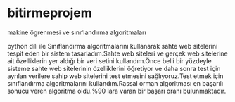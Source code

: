 # bitirmeprojem
makine ögrenmesi ve sınıflandırma algoritmaları

python dili ile Sınıflandırma algoritmalarını kullanarak sahte web sitelerini tespit eden bir sistem tasarladım.Sahte web siteleri ve gerçek web sitelerine ait özelliklerin yer aldığı bir veri setini kullandım.Önce belli bir yüzdeyle sisteme sahte web sitelerinin özelliklerini öğretiyor ve daha sonra test için ayrılan verilere sahip web sitelerini test etmesini sağlıyoruz.Test etmek için sınıflandırma algoritmalarını kullandım.Rassal orman algoritması en başarılı sonucu veren algoritma oldu.%90 lara varan bir başarı oranı bulunmaktadır.
